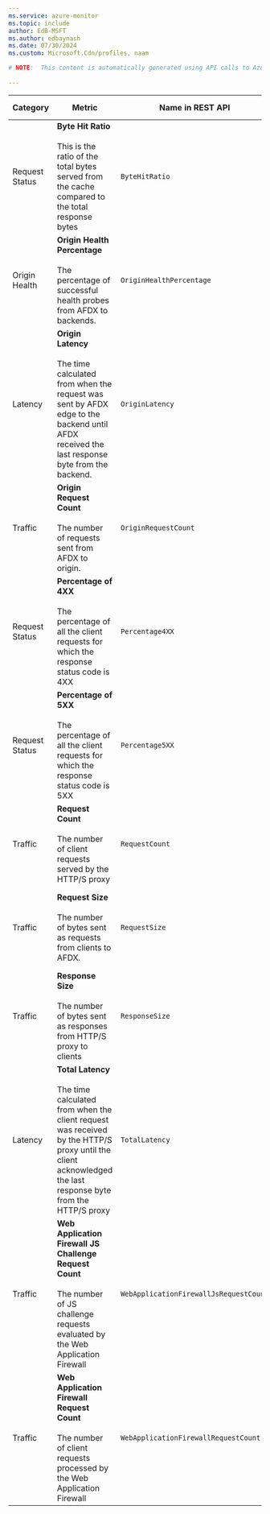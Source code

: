 ```yaml
---
ms.service: azure-monitor
ms.topic: include
author: EdB-MSFT
ms.author: edbaynash
ms.date: 07/30/2024
ms.custom: Microsoft.Cdn/profiles, naam

# NOTE:  This content is automatically generated using API calls to Azure. Any edits made on these files will be overwritten in the next run of the script. 
 
---
```



|Category|Metric|Name in REST API|Unit|Aggregation|Dimensions|Time Grains|DS Export|
|---|---|---|---|---|---|---|---|
|Request Status|**Byte Hit Ratio**<br><br>This is the ratio of the total bytes served from the cache compared to the total response bytes |`ByteHitRatio` |Percent |Average |`Endpoint`|PT1M, PT5M, PT15M, PT30M, PT1H, PT6H, PT12H, P1D |Yes|
|Origin Health|**Origin Health Percentage**<br><br>The percentage of successful health probes from AFDX to backends. |`OriginHealthPercentage` |Percent |Average |`Origin`, `OriginGroup`|PT1M, PT5M, PT15M, PT30M, PT1H, PT6H, PT12H, P1D |Yes|
|Latency|**Origin Latency**<br><br>The time calculated from when the request was sent by AFDX edge to the backend until AFDX received the last response byte from the backend. |`OriginLatency` |MilliSeconds |Average |`Origin`, `Endpoint`|PT1M, PT5M, PT15M, PT30M, PT1H, PT6H, PT12H, P1D |Yes|
|Traffic|**Origin Request Count**<br><br>The number of requests sent from AFDX to origin. |`OriginRequestCount` |Count |Total |`HttpStatus`, `HttpStatusGroup`, `Origin`, `Endpoint`|PT1M, PT5M, PT15M, PT30M, PT1H, PT6H, PT12H, P1D |Yes|
|Request Status|**Percentage of 4XX**<br><br>The percentage of all the client requests for which the response status code is 4XX |`Percentage4XX` |Percent |Average |`Endpoint`, `ClientRegion`, `ClientCountry`|PT1M, PT5M, PT15M, PT30M, PT1H, PT6H, PT12H, P1D |Yes|
|Request Status|**Percentage of 5XX**<br><br>The percentage of all the client requests for which the response status code is 5XX |`Percentage5XX` |Percent |Average |`Endpoint`, `ClientRegion`, `ClientCountry`|PT1M, PT5M, PT15M, PT30M, PT1H, PT6H, PT12H, P1D |Yes|
|Traffic|**Request Count**<br><br>The number of client requests served by the HTTP/S proxy |`RequestCount` |Count |Total |`HttpStatus`, `HttpStatusGroup`, `ClientRegion`, `ClientCountry`, `Endpoint`|PT1M, PT5M, PT15M, PT30M, PT1H, PT6H, PT12H, P1D |Yes|
|Traffic|**Request Size**<br><br>The number of bytes sent as requests from clients to AFDX. |`RequestSize` |Bytes |Total |`HttpStatus`, `HttpStatusGroup`, `ClientRegion`, `ClientCountry`, `Endpoint`|PT1M, PT5M, PT15M, PT30M, PT1H, PT6H, PT12H, P1D |Yes|
|Traffic|**Response Size**<br><br>The number of bytes sent as responses from HTTP/S proxy to clients |`ResponseSize` |Bytes |Total |`HttpStatus`, `HttpStatusGroup`, `ClientRegion`, `ClientCountry`, `Endpoint`|PT1M, PT5M, PT15M, PT30M, PT1H, PT6H, PT12H, P1D |Yes|
|Latency|**Total Latency**<br><br>The time calculated from when the client request was received by the HTTP/S proxy until the client acknowledged the last response byte from the HTTP/S proxy |`TotalLatency` |MilliSeconds |Average |`HttpStatus`, `HttpStatusGroup`, `ClientRegion`, `ClientCountry`, `Endpoint`|PT1M, PT5M, PT15M, PT30M, PT1H, PT6H, PT12H, P1D |Yes|
|Traffic|**Web Application Firewall JS Challenge Request Count**<br><br>The number of JS challenge requests evaluated by the Web Application Firewall |`WebApplicationFirewallJsRequestCount` |Count |Total |`PolicyName`, `RuleName`, `Action`|PT1M, PT5M, PT15M, PT30M, PT1H, PT6H, PT12H, P1D |Yes|
|Traffic|**Web Application Firewall Request Count**<br><br>The number of client requests processed by the Web Application Firewall |`WebApplicationFirewallRequestCount` |Count |Total |`PolicyName`, `RuleName`, `Action`|PT1M, PT5M, PT15M, PT30M, PT1H, PT6H, PT12H, P1D |Yes|